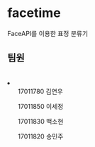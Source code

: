 # facetime


FaceAPI를 이용한 표정 분류기

<h2>팀원</h2><br>
<li>
  <ul>17011780 김연우</ul>
<ul>17011850 이세정</ul>
<ul>17011830 백소현</ul>
<ul>17011820 송민주</ul>
  </li>
